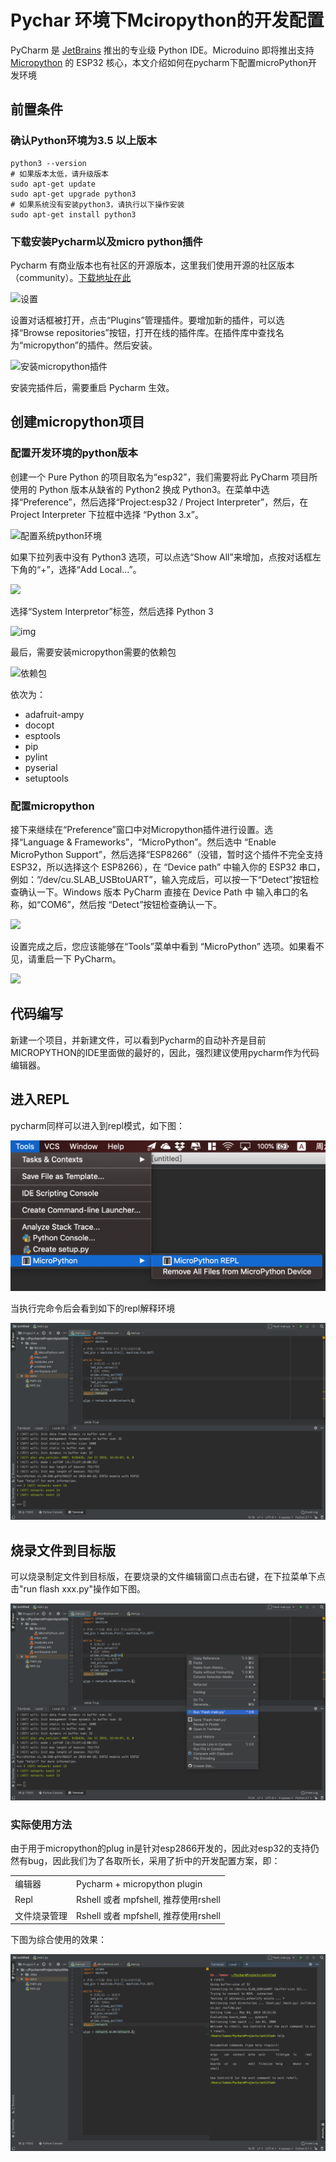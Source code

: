 # Pychar 环境下Mciropython的开发配置 

PyCharm 是 [JetBrains](https://www.jetbrains.com/) 推出的专业级 Python IDE。Microduino 即将推出支持 [Micropython](http://micropython.org/) 的 ESP32 核心，本文介绍如何在pycharm下配置microPython开发环境

## 前置条件

### 确认Python环境为3.5 以上版本



```shell
python3 --version
# 如果版本太低，请升级版本
sudo apt-get update
sudo apt-get upgrade python3
# 如果系统没有安装python3，请执行以下操作安装
sudo apt-get install python3
```

### 下载安装Pycharm以及micro python插件

Pycharm 有商业版本也有社区的开源版本，这里我们使用开源的社区版本（community）。[下载地址在此](https://www.jetbrains.com/pycharm/download)

![设置](https://thumbsnap.com/i/M4mqReG5.jpg?0416)

设置对话框被打开，点击“Plugins”管理插件。要增加新的插件，可以选择“Browse repositories”按钮，打开在线的插件库。在插件库中查找名为“micropython”的插件。然后安装。

![安装micropython插件](https://microduino-new.oss-cn-beijing.aliyuncs.com/upload/f4e/ba0/28c/583/63e/0f9/20b/f39/f4e6b.jpg?x-oss-process=image/resize,m_lfit,limit_1,w_700/auto-orient,0/quality,Q_80)

安装完插件后，需要重启 Pycharm 生效。

## 创建micropython项目

### 配置开发环境的python版本

创建一个 Pure Python 的项目取名为“esp32”，我们需要将此 PyCharm 项目所使用的 Python 版本从缺省的 Python2 换成 Python3。在菜单中选择“Preference”，然后选择“Project:esp32 / Project Interpreter”，然后，在 Project Interpreter 下拉框中选择 “Python 3.x”。

![配置系统python环境](https://microduino-new.oss-cn-beijing.aliyuncs.com/upload/3c4/024/744/f99/c7c/9ca/552/428/3c440.jpg?x-oss-process=image/resize,m_lfit,limit_1,w_700/auto-orient,0/quality,Q_80)

如果下拉列表中没有 Python3 选项，可以点选“Show All”来增加，点按对话框左下角的“+”，选择“Add Local...”。

![](https://microduino-new.oss-cn-beijing.aliyuncs.com/upload/284/bd8/e7e/fbf/63f/db8/8ad/249/2845b.jpg?x-oss-process=image/resize,m_lfit,limit_1,w_700/auto-orient,0/quality,Q_80)

选择“System Interpretor”标签，然后选择 Python 3

![img](https:////microduino-new.oss-cn-beijing.aliyuncs.com/upload/3f7/f94/32e/d80/36f/4dd/262/942/3f72f.jpg)

最后，需要安装micropython需要的依赖包

![依赖包](https://microduino-new.oss-cn-beijing.aliyuncs.com/upload/3cf/0cd/626/ef8/7d0/5eb/84c/f81/3cf60.jpg?x-oss-process=image/resize,m_lfit,limit_1,w_700/auto-orient,0/quality,Q_80)

依次为：

- adafruit-ampy
- docopt
- esptools
- pip 
- pylint
- pyserial
- setuptools

### 配置micropython

接下来继续在“Preference”窗口中对Micropython插件进行设置。选择“Language & Frameworks”，“MicroPython”。然后选中 “Enable MicroPython Support”，然后选择“ESP8266”（没错，暂时这个插件不完全支持 ESP32，所以选择这个 ESP8266），在 “Device path” 中输入你的 ESP32 串口，例如：“/dev/cu.SLAB_USBtoUART”，输入完成后，可以按一下“Detect”按钮检查确认一下。Windows 版本 PyCharm 直接在 Device Path 中 输入串口的名称，如“COM6”，然后按 “Detect”按钮检查确认一下。

![](https://microduino-new.oss-cn-beijing.aliyuncs.com/upload/af8/ec5/b8c/60b/d38/9b0/5ba/c61/af8ce.jpg?x-oss-process=image/resize,m_lfit,limit_1,w_700/auto-orient,0/quality,Q_80)

设置完成之后，您应该能够在“Tools”菜单中看到 “MicroPython” 选项。如果看不见，请重启一下 PyCharm。

![](https://microduino-new.oss-cn-beijing.aliyuncs.com/upload/c35/4dd/300/7c8/973/ba4/b71/3d6/c3514.jpg?x-oss-process=image/resize,m_lfit,limit_1,w_700/auto-orient,0/quality,Q_80)



## 代码编写

新建一个项目，并新建文件，可以看到Pycharm的自动补齐是目前MICROPYTHON的IDE里面做的最好的，因此，强烈建议使用pycharm作为代码编辑器。

## 进入REPL

pycharm同样可以进入到repl模式，如下图：

![pycharm MicroPython REPL](img/pycharm_micropython_repl.png)

当执行完命令后会看到如下的repl解释环境

![repL 环境](img/pycharm_repl_interaction.png)

## 烧录文件到目标版

可以烧录制定文件到目标版，在要烧录的文件编辑窗口点击右键，在下拉菜单下点击"run flash xxx.py"操作如下图。

![烧录文件](img/pycharm_flash_file.png)

### 实际使用方法

由于用于micropython的plug in是针对esp2866开发的，因此对esp32的支持仍然有bug，因此我们为了各取所长，采用了折中的开发配置方案，即：

|              |                                      |
| ------------ | ------------------------------------ |
| 编辑器       | Pycharm + micropython plugin         |
| Repl         | Rshell 或者 mpfshell, 推荐使用rshell |
| 文件烧录管理 | Rshell 或者 mpfshell, 推荐使用rshell |

下图为综合使用的效果：

![use pycharm with rshell](img/pycharm_with_rshell.png)